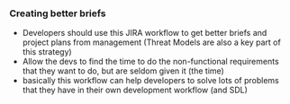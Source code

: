 ### Creating better briefs

* Developers should use this JIRA workflow to get better briefs and project plans from management (Threat Models are also a key part of this strategy)
* Allow the devs to find the time to do the non-functional requirements that they want to do, but are seldom given it (the time)
* basically this workflow can help developers to solve lots of problems that they have in their own development workflow (and SDL)
